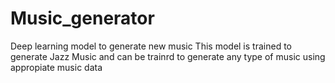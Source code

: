# Music_generator
Deep learning model to generate new music
This model is trained to generate Jazz Music and can be trainrd to generate any type of music using appropiate music data
